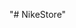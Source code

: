 "# NikeStore"

<!--
   [x] home
   [x] detailProduct
   [x] profile
   [x] cart
   [x] checkout
   [x] login
   [x] signup
   [x] search
   [x] 404

   Note
   [x] config
   [x] core
   [x] database
   [x] helper
   [x] libraries
   [x] layout
   [] modules
      [x] home
      [x] cart
      [x] checkout
      [x] login
      [x] signup
      [x] search
      [x] profile

 -->